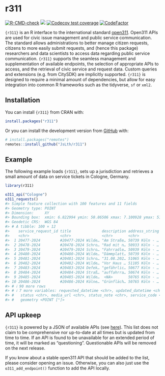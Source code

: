 
<!-- README.md is generated from README.Rmd. Please edit that file -->

# r311

<!-- badges: start -->

[![R-CMD-check](https://github.com/JsLth/r311/actions/workflows/R-CMD-check.yaml/badge.svg)](https://github.com/JsLth/r311/actions/workflows/R-CMD-check.yaml)
[![](https://www.r-pkg.org/badges/version/r311)](https://cran.r-project.org/package=r311)
[![Codecov test
coverage](https://codecov.io/gh/JsLth/r311/branch/main/graph/badge.svg)](https://app.codecov.io/gh/JsLth/r311?branch=main)
[![CodeFactor](https://www.codefactor.io/repository/github/jslth/r311/badge)](https://www.codefactor.io/repository/github/jslth/r311)
<!-- badges: end -->

`{r311}` is an R interface to the international standard
[open311](https://www.open311.org/). Open311 APIs are used for civic
issue management and public service communication. The standard allows
administrations to better manage citizen requests, citizens to more
easily submit requests, and (hence this package) researchers and data
scientists to access data regarding public service communication.
`{r311}` supports the seamless management and supplementation of
available endpoints, the selection of appropriate APIs to access, and
the retrieval of civic service and request data. Custom queries and
extensions (e.g. from CitySDK) are implicitly supported. `{r311}` is
designed to require a minimal amount of dependencies, but allow for easy
integration into common R frameworks such as the tidyverse, `sf` or
`xml2`.

## Installation

You can install `{r311}` from CRAN with:

``` r
install.packages("r311")
```

Or you can install the development version from
[GitHub](https://github.com/) with:

``` r
# install.packages("remotes")
remotes::install_github("JsLth/r311")
```

## Example

The following example loads `{r311}`, sets up a jurisdiction and
retrieves a small amount of data on service tickets in Cologne, Germany.

``` r
library(r311)

o311_api("Cologne")
o311_requests()
#> Simple feature collection with 100 features and 11 fields
#> Geometry type: POINT
#> Dimension:     XY
#> Bounding box:  xmin: 6.822994 ymin: 50.86506 xmax: 7.100928 ymax: 51.06279
#> Geodetic CRS:  WGS 84
#> # A tibble: 100 × 12
#>    service_request_id title              description address_string service_name
#>    <chr>              <chr>              <chr>       <chr>          <chr>       
#>  1 20477-2024         #20477-2024 Wilde… "Am Straße… 50739 Köln - … Wilder Müll 
#>  2 20478-2024         #20478-2024 Schro… "Rad mit n… 50933 Köln - … Schrottfahr…
#>  3 20479-2024         #20479-2024 Schro… "Fahrradle… 50939 Köln - … Schrottfahr…
#>  4 20480-2024         #20480-2024 Wilde… "Dämmplatt… 50739 Köln - … Wilder Müll 
#>  5 20481-2024         #20481-2024 Schro… "31.08.202… 51065 Köln - … Schrottfahr…
#>  6 20482-2024         #20482-2024 Wilde… "Vor Haus … 51105 Köln - … Wilder Müll 
#>  7 20483-2024         #20483-2024 Defek… "gefährlic… 50677 Köln - … Defekte Obe…
#>  8 20484-2024         #20484-2024 Straß… "auffahrra… 50674 Köln - … Straßenbaus…
#>  9 20485-2024         #20485-2024 Wilde…  <NA>       50765 Köln - … Wilder Müll 
#> 10 20486-2024         #20486-2024 Kölne… "Grünfläch… 50765 Köln - … Kölner Grün 
#> # ℹ 90 more rows
#> # ℹ 7 more variables: requested_datetime <chr>, updated_datetime <chr>,
#> #   status <chr>, media_url <chr>, status_note <chr>, service_code <chr>,
#> #   geometry <POINT [°]>
```

## API upkeep

`{r311}` is powered by a JSON of available APIs (see
[here](https://github.com/JsLth/r311/blob/main/inst/endpoints.json)).
This list does not claim to be comprehensive nor up-to-date at all times
but is updated from time to time. If an API is found to be unavailable
for an extended period of time, it will be marked as “questioning”.
Questionable APIs will be removed on the next release.

If you know about a stable open311 API that should be added to the list,
please consider opening an issue. Otherwise, you can also just use the
`o311_add_endpoint()` function to add the API locally.
